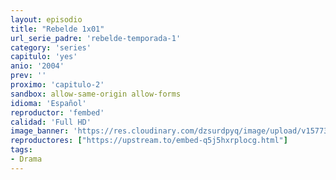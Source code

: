 ```yaml
---
layout: episodio
title: "Rebelde 1x01"
url_serie_padre: 'rebelde-temporada-1'
category: 'series'
capitulo: 'yes'
anio: '2004'
prev: ''
proximo: 'capitulo-2'
sandbox: allow-same-origin allow-forms
idioma: 'Español'
reproductor: 'fembed'
calidad: 'Full HD'
image_banner: 'https://res.cloudinary.com/dzsurdpyq/image/upload/v1577313723/rebelde-temporada-1-min.jpg'
reproductores: ["https://upstream.to/embed-q5j5hxrplocg.html"]
tags:
- Drama
---
```












